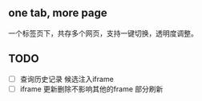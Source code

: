 ## one tab, more page
一个标签页下，共存多个网页，支持一键切换，透明度调整。


## TODO 
-[ ] 查询历史记录 候选注入iframe
-[ ] iframe 更新删除不影响其他的frame 部分刷新
